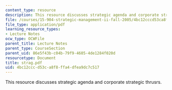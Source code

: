 ```yaml
---
content_type: resource
description: This resource discusses strategic agenda and corporate strategic thrusrs.
file: /courses/15-904-strategic-management-ii-fall-2005/4bc12cccd53ca8f8ffa4dfea9dc7c517_strag.pdf
file_type: application/pdf
learning_resource_types:
- Lecture Notes
ocw_type: OCWFile
parent_title: Lecture Notes
parent_type: CourseSection
parent_uid: 86e5f43b-c04b-79f9-4605-4de1284f020d
resourcetype: Document
title: strag.pdf
uid: 4bc12ccc-d53c-a8f8-ffa4-dfea9dc7c517
---
```

This resource discusses strategic agenda and corporate strategic thrusrs.

